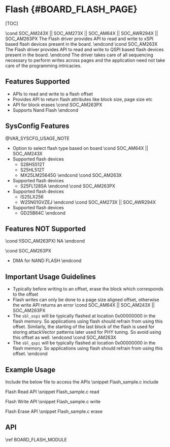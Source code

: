 # Flash {#BOARD_FLASH_PAGE}

[TOC]

\cond SOC_AM243X || SOC_AM273X || SOC_AM64X || SOC_AWR294X || SOC_AM263PX
The Flash driver provides API to read and write to xSPI based flash devices present in the board.
\endcond
\cond SOC_AM263X
The Flash driver provides API to read and write to QSPI based flash devices present in the board.
\endcond
The driver takes care of all sequencing necessary to perform writes across pages and
the application need not take care of the programming intricacies.

## Features Supported

- APIs to read and write to a flash offset
- Provides API to return flash attributes like block size, page size etc
- API for block erases
\cond SOC_AM263PX
- Supports Nand Flash
\endcond
## SysConfig Features

@VAR_SYSCFG_USAGE_NOTE

- Option to select flash type based on board
\cond SOC_AM64X || SOC_AM243X
- Supported flash devices
    - S28HS512T
    - S25HL512T
    - MX25LM25645G
\endcond
\cond SOC_AM263X
- Supported flash devices
    - S25FL128SA
\endcond
\cond SOC_AM263PX
- Supported flash devices
    - IS25LX256
    - W25N01GVZEJ
\endcond
\cond SOC_AM273X || SOC_AWR294X
- Supported flash devices
    - GD25B64C
\endcond

## Features NOT Supported

\cond !(SOC_AM263PX)
NA 
\endcond

\cond SOC_AM263PX
- DMA for NAND FLASH
\endcond

## Important Usage Guidelines

- Typically before writing to an offset, erase the block which corresponds to the offset
- Flash writes can only be done to a page size aligned offset, otherwise the write API returns an error
\cond SOC_AM64X || SOC_AM243X || SOC_AM263PX
- The `sbl_ospi` will be typically flashed at location 0x00000000 in the flash memory. So applications using flash should refrain from using this offset. Similarly, the starting of the last block of the flash is used for storing attackVector patterns later used for PHY tuning. So avoid using this offset as well.
\endcond
\cond SOC_AM263X
- The `sbl_qspi` will be typically flashed at location 0x00000000 in the flash memory. So applications using flash should refrain from using this offset.
\endcond

## Example Usage

Include the below file to access the APIs
\snippet Flash_sample.c include

Flash Read API
\snippet Flash_sample.c read

Flash Write API
\snippet Flash_sample.c write

Flash Erase API
\snippet Flash_sample.c erase


## API

\ref BOARD_FLASH_MODULE
